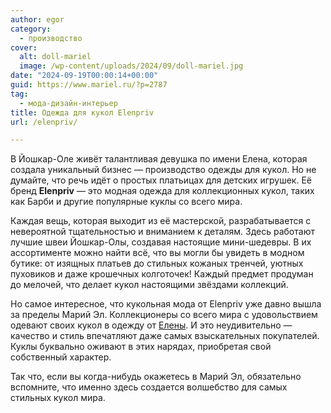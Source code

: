 ```yaml
---
author: egor
category:
  - производство
cover:
  alt: doll-mariel
  image: /wp-content/uploads/2024/09/doll-mariel.jpg
date: "2024-09-19T00:00:14+00:00"
guid: https://www.mariel.ru/?p=2787
tag:
  - мода-дизайн-интерьер
title: Одежда для кукол Elenpriv
url: /elenpriv/

---
```

В Йошкар-Оле живёт талантливая девушка по имени Елена, которая создала уникальный бизнес — производство одежды для кукол. Но не думайте, что речь идёт о простых платьицах для детских игрушек. Её бренд **Elenpriv** — это модная одежда для коллекционных кукол, таких как Барби и другие популярные куклы со всего мира.

Каждая вещь, которая выходит из её мастерской, разрабатывается с невероятной тщательностью и вниманием к деталям. Здесь работают лучшие швеи Йошкар-Олы, создавая настоящие мини-шедевры. В их ассортименте можно найти всё, что вы могли бы увидеть в модном бутике: от изящных платьев до стильных кожаных тренчей, уютных пуховиков и даже крошечных колготочек! Каждый предмет продуман до мелочей, что делает кукол настоящими звёздами коллекций.

Но самое интересное, что кукольная мода от Elenpriv уже давно вышла за пределы Марий Эл. Коллекционеры со всего мира с удовольствием одевают своих кукол в одежду от [Елены](https://www.elenpriv.com/). И это неудивительно — качество и стиль впечатляют даже самых взыскательных покупателей. Куклы буквально оживают в этих нарядах, приобретая свой собственный характер.

Так что, если вы когда-нибудь окажетесь в Марий Эл, обязательно вспомните, что именно здесь создается волшебство для самых стильных кукол мира.
